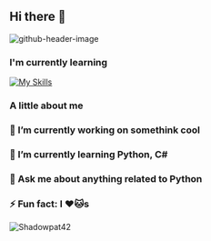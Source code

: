 ## Hi there 👋
![github-header-image](https://github.com/Shadowpat42/Shadowpat42/assets/139674850/82dad9ae-035d-4241-a174-ab19def42a14)
### I'm currently learning
[![My Skills](https://skillicons.dev/icons?i=cs,bootstrap,flask,git,github,postman,py)](https://skillicons.dev)
### A little about me
### 🔭 I’m currently working on somethink cool
### 🌱 I’m currently learning Python, C#
### 💬 Ask me about anything related to Python
### ⚡ Fun fact: I ❤️🐱s

<p align="center"> <img src="https://github-readme-stats.vercel.app/api?username=Shadowpat42&show_icons=true&theme=gotham" alt="Shadowpat42" align="left"/>

